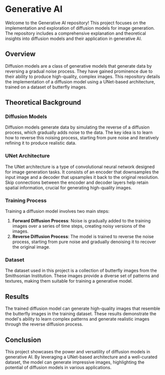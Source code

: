 <h1>Generative AI</h1>
<p>Welcome to the Generative AI repository! This project focuses on the implementation and exploration of diffusion models for image generation. The repository includes a comprehensive explanation and theoretical insights into diffusion models and their application in generative AI.</p>

<h2>Overview</h2>
<p>Diffusion models are a class of generative models that generate data by reversing a gradual noise process. They have gained prominence due to their ability to produce high-quality, complex images. This repository details the implementation of a diffusion model using a UNet-based architecture, trained on a dataset of butterfly images.</p>

<h2>Theoretical Background</h2>

<h3>Diffusion Models</h3>
<p>Diffusion models generate data by simulating the reverse of a diffusion process, which gradually adds noise to the data. The key idea is to learn how to reverse this noising process, starting from pure noise and iteratively refining it to produce realistic data.</p>

<h3>UNet Architecture</h3>
<p>The UNet architecture is a type of convolutional neural network designed for image generation tasks. It consists of an encoder that downsamples the input image and a decoder that upsamples it back to the original resolution. Skip connections between the encoder and decoder layers help retain spatial information, crucial for generating high-quality images.</p>

<h3>Training Process</h3>
<p>Training a diffusion model involves two main steps:</p>
<ol>
    <li><strong>Forward Diffusion Process</strong>: Noise is gradually added to the training images over a series of time steps, creating noisy versions of the images.</li>
    <li><strong>Reverse Diffusion Process</strong>: The model is trained to reverse the noise process, starting from pure noise and gradually denoising it to recover the original image.</li>
</ol>

<h3>Dataset</h3>
<p>The dataset used in this project is a collection of butterfly images from the Smithsonian Institution. These images provide a diverse set of patterns and textures, making them suitable for training a generative model.</p>

<h2>Results</h2>
<p>The trained diffusion model can generate high-quality images that resemble the butterfly images in the training dataset. These results demonstrate the model's ability to learn complex patterns and generate realistic images through the reverse diffusion process.</p>

<h2>Conclusion</h2>
<p>This project showcases the power and versatility of diffusion models in generative AI. By leveraging a UNet-based architecture and a well-curated dataset, the model can generate impressive images, highlighting the potential of diffusion models in various applications.</p>
